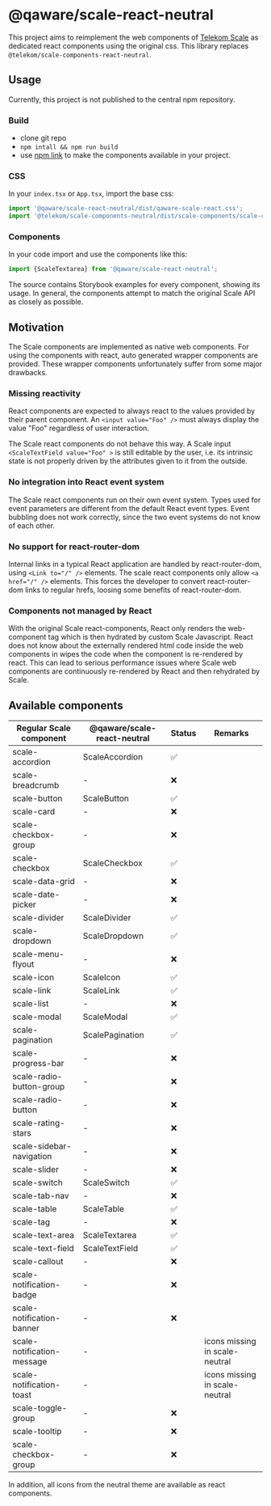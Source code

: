 # @qaware/scale-react-neutral

This project aims to reimplement the web components of [Telekom Scale](https://github.com/telekom/scale) as dedicated
react components using the original css. This library replaces `@telekom/scale-components-react-neutral`.

## Usage

Currently, this project is not published to the central npm repository.

### Build

- clone git repo
- `npm intall && npm run build`
- use [npm link](https://docs.npmjs.com/cli/v8/commands/npm-link) to make the components available in your project.

### CSS

In your `index.tsx` or `App.tsx`, import the base css:

```javascript
import '@qaware/scale-react-neutral/dist/qaware-scale-react.css';
import '@telekom/scale-components-neutral/dist/scale-components/scale-components.css';
```

### Components

In your code import and use the components like this:

```javascript
import {ScaleTextarea} from '@qaware/scale-react-neutral';
```

The source contains Storybook examples for every component, showing its usage. In general, the components attempt to
match the original Scale API as closely as possible.

## Motivation

The Scale components are implemented as native web components. For using the components with react, auto generated
wrapper components are provided. These wrapper components unfortunately suffer from some major drawbacks.

### Missing reactivity

React components are expected to always react to the values provided by their parent component.
An `<input value="Foo" />` must always display the value "Foo" regardless of user interaction.

The Scale react components do not behave this way. A Scale input `<ScaleTextField value="Foo" >` is still editable by
the user, i.e. its intrinsic state is not properly driven by the attributes given to it from the outside.

### No integration into React event system

The Scale react components run on their own event system. Types used for event parameters are different from the default
React event types. Event bubbling does not work correctly, since the two event systems do not know of each other.

### No support for react-router-dom

Internal links in a typical React application are handled by react-router-dom, using `<Link to="/" />` elements. The
scale react components only allow `<a href="/" />` elements. This forces the developer to convert react-router-dom links
to regular hrefs, loosing some benefits of react-router-dom.

### Components not managed by React

With the original Scale react-components, React only renders the web-component tag which is then hydrated by custom
Scale Javascript. React does not know about the externally rendered html code inside the web components in wipes the
code when the component is re-rendered by react. This can lead to serious performance issues where Scale web components
are continuously re-rendered by React and then rehydrated by Scale.

## Available components

| **Regular Scale component** | **@qaware/scale-react-neutral** | **Status** | **Remarks**                    |
|-----------------------------|---------------------------------|------------|--------------------------------|
| scale-accordion             | ScaleAccordion                  | ✅          |                                |
| scale-breadcrumb            | -                               | ❌          |                                |
| scale-button                | ScaleButton                     | ✅          |                                |
| scale-card                  | -                               | ❌          |                                |
| scale-checkbox-group        | -                               | ❌          |                                |
| scale-checkbox              | ScaleCheckbox                   | ✅          |                                |
| scale-data-grid             | -                               | ❌          |                                |
| scale-date-picker           | -                               | ❌          |                                |
| scale-divider               | ScaleDivider                    | ✅          |                                |
| scale-dropdown              | ScaleDropdown                   | ✅          |                                |
| scale-menu-flyout           | -                               | ❌          |                                |
| scale-icon                  | ScaleIcon                       | ✅          |                                |
| scale-link                  | ScaleLink                       | ✅          |                                |
| scale-list                  | -                               | ❌          |                                |
| scale-modal                 | ScaleModal                      | ✅          |                                |
| scale-pagination            | ScalePagination                 | ✅          |                                |
| scale-progress-bar          | -                               | ❌          |                                |
| scale-radio-button-group    | -                               | ❌          |                                |
| scale-radio-button          | -                               | ❌          |                                |
| scale-rating-stars          | -                               | ❌          |                                |
| scale-sidebar-navigation    | -                               | ❌          |                                |
| scale-slider                | -                               | ❌          |                                |
| scale-switch                | ScaleSwitch                     | ✅          |                                |
| scale-tab-nav               | -                               | ❌          |                                |
| scale-table                 | ScaleTable                      | ✅          |                                |
| scale-tag                   | -                               | ❌          |                                |
| scale-text-area             | ScaleTextarea                   | ✅          |                                |
| scale-text-field            | ScaleTextField                  | ✅          |                                |
| scale-callout               | -                               | ❌          |                                |
| scale-notification-badge    | -                               | ❌          |                                |
| scale-notification-banner   | -                               | ❌          |                                |
| scale-notification-message  | -                               |            | icons missing in scale-neutral |
| scale-notification-toast    | -                               |            | icons missing in scale-neutral |
| scale-toggle-group          | -                               | ❌          |                                |
| scale-tooltip               | -                               | ❌          |                                |
| scale-checkbox-group        | -                               | ❌          |                                |

In addition, all icons from the neutral theme are available as react components.


